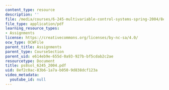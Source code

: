 ```yaml
---
content_type: resource
description: ''
file: /media/courses/6-245-multivariable-control-systems-spring-2004/8ef2c0ac83b61a7ab0509d838dcf123a_ps8sol_6245_2004.pdf
file_type: application/pdf
learning_resource_types:
- Assignments
license: https://creativecommons.org/licenses/by-nc-sa/4.0/
ocw_type: OCWFile
parent_title: Assignments
parent_type: CourseSection
parent_uid: e614eb9e-655d-0a93-927b-bf5cdab2c2ae
resourcetype: Document
title: ps8sol_6245_2004.pdf
uid: 8ef2c0ac-83b6-1a7a-b050-9d838dcf123a
video_metadata:
  youtube_id: null
---
```


